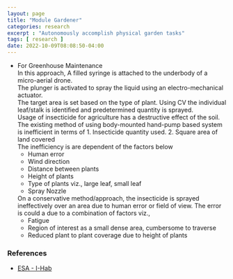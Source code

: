 ```yaml
---
layout: page
title: "Module Gardener"
categories: research
excerpt : "Autonomously accomplish physical garden tasks"
tags: [ research ]
date: 2022-10-09T08:08:50-04:00
---
```


<ul>
   <li>For Greenhouse Maintenance<br>
    In this approach, A filled syringe is attached to the underbody of a micro-aerial drone. <br>
    The plunger is activated to spray the liquid using an electro-mechanical actuator.<br>
    The target area is set based on the type of plant. Using CV the individual leaf/stalk is identified and predetermined quantity is sprayed.<br>
    Usage of insecticide for agriculture has a destructive effect of the soil.<br>
    The existing method of using body-mounted hand-pump based system is inefficient in terms of 1. Insecticide quantity used. 2. Square area of land covered<br>
    The inefficiency is are dependent of the factors below
    <ul>
     <li>Human error</li>
     <li>Wind direction</li>
     <li>Distance between plants</li>
     <li>Height of plants</li>
     <li>Type of plants viz., large leaf, small leaf</li>
     <li>Spray Nozzle</li>
    </ul>
    On a conservative method/approach, the insecticide is sprayed ineffectively over an area due to human error or field of view. The error is could a due to a combination of factors viz.,
    <ul>
     <li>Fatigue</li>
     <li>Region of interest as a small dense area, cumbersome to traverse</li>
     <li>Reduced plant to plant coverage due to height of plants</li>
    </ul>
</ul>

### References
* [ESA - I-Hab](https://www.esa.int/Science_Exploration/Human_and_Robotic_Exploration/Gateway_International_Habitat)